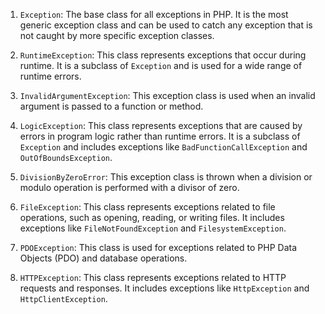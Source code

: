 1. `Exception`: The base class for all exceptions in PHP. It is the most generic exception class and can be used to catch any exception that is not caught by more specific exception classes.

2. `RuntimeException`: This class represents exceptions that occur during runtime. It is a subclass of `Exception` and is used for a wide range of runtime errors.

3. `InvalidArgumentException`: This exception class is used when an invalid argument is passed to a function or method.

4. `LogicException`: This class represents exceptions that are caused by errors in program logic rather than runtime errors. It is a subclass of `Exception` and includes exceptions like `BadFunctionCallException` and `OutOfBoundsException`.

5. `DivisionByZeroError`: This exception class is thrown when a division or modulo operation is performed with a divisor of zero.

6. `FileException`: This class represents exceptions related to file operations, such as opening, reading, or writing files. It includes exceptions like `FileNotFoundException` and `FilesystemException`.

7. `PDOException`: This class is used for exceptions related to PHP Data Objects (PDO) and database operations.

8. `HTTPException`: This class represents exceptions related to HTTP requests and responses. It includes exceptions like `HttpException` and `HttpClientException`.

